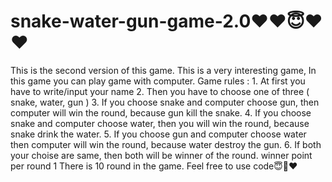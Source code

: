 # snake-water-gun-game-2.0❤❤😇❤❤
This is the second version of this game.
This is a very interesting game, In this game you can play game with computer.
Game rules : 
    1. At first you have to write/input your name
    2. Then you have to choose one of three ( snake, water, gun )
    3. If you choose snake and computer choose gun, then computer will win the round, because gun kill the snake.
    4. If you choose snake and computer choose water, then you will win the round, because snake drink the water.
    5. If you choose gun and computer choose water then computer will win the round, because water destroy the gun.
    6. If both your choise are same, then both will be winner of the round.
    winner point per round 1
    There is 10 round in the game. 
Feel free to use code😇🤗❤
